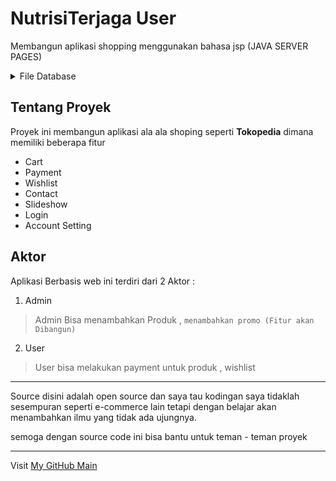 # NutrisiTerjaga User

Membangun aplikasi shopping menggunakan bahasa jsp (JAVA SERVER PAGES)

<details><summary>File Database</summary>
<p>

#### File Database Untuk JSP 
  <hr>
  Silakan Di Clone atau di download dari repository ini, kemudian ada file yang namanya nutrisiterjaga dimana itu file untuk database  Kemudian di masuki ke database<br><br>

  ```
     bahasa yang digunakan adalah mysql
  ```
  dipastikan itu, jika tidak akan terjadi masalah file export
</p>
</details>

## Tentang Proyek
Proyek ini membangun aplikasi ala ala shoping seperti **Tokopedia** dimana memiliki beberapa fitur 

- Cart
- Payment
- Wishlist
- Contact
- Slideshow
- Login
- Account Setting

## Aktor
Aplikasi Berbasis web ini terdiri dari 2 Aktor :
1. Admin
> Admin Bisa menambahkan Produk , ` menambahkan promo (Fitur akan Dibangun) ` 
2. User
> User bisa melakukan payment untuk produk , wishlist 

<hr>

Source disini adalah open source dan saya tau kodingan saya tidaklah sesempuran seperti e-commerce lain tetapi dengan belajar akan menambahkan ilmu yang tidak ada ujungnya.

semoga dengan source code ini bisa bantu untuk teman - teman proyek

<hr>

Visit [My GitHub Main](https://github.com/riskyjuliantomax/)
